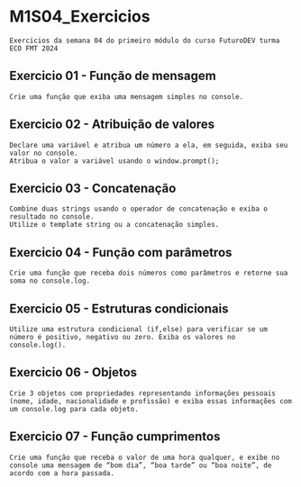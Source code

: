 # M1S04_Exercicios

    Exercicios da semana 04 do primeiro módulo do curso FuturoDEV turma ECO FMT 2024

## Exercicio 01 - Função de mensagem

    Crie uma função que exiba uma mensagem simples no console.

## Exercicio 02 - Atribuição de valores
    Declare uma variável e atribua um número a ela, em seguida, exiba seu valor no console.
    Atribua o valor a variável usando o window.prompt();

## Exercicio 03 - Concatenação

    Combine duas strings usando o operador de concatenação e exiba o resultado no console.
    Utilize o template string ou a concatenação simples.

## Exercicio 04 - Função com parâmetros

    Crie uma função que receba dois números como parâmetros e retorne sua soma no console.log.

## Exercicio 05 - Estruturas condicionais

    Utilize uma estrutura condicional (if,else) para verificar se um número é positivo, negativo ou zero. Exiba os valores no console.log().

## Exercicio 06 - Objetos

    Crie 3 objetos com propriedades representando informações pessoais (nome, idade, nacionalidade e profissão) e exiba essas informações com um console.log para cada objeto.

## Exercicio 07 - Função cumprimentos

    Crie uma função que receba o valor de uma hora qualquer, e exibe no console uma mensagem de “bom dia”, “boa tarde” ou “boa noite”, de acordo com a hora passada.
